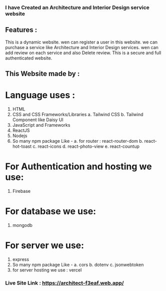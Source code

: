 ### I have Created an Architecture and Interior Design service website

## Features :

This is a dynamic website. wen can register a user in this website. we can purchase a service like Architecture and Interior Design services. wen can add review on each service and also Delete review. This is a secure and full authenticated website.

## This Website made by :

# Language uses :

1. HTML
2. CSS and CSS Frameworks/Libraries
   a. Tailwind CSS
   b. Tailwind Component like Daisy UI
3. JavaScript and Frameworks
4. ReactJS
5. Nodejs
6. So many npm package Like -
   a. for router : react-router-dom
   b. react-hot-toast
   c. react-icons
   d. react-photo-view
   e. react-countup

# For Authentication and hosting we use:

1. Firebase

# For database we use:

1. mongodb

# For server we use:

1. express
2. So many npm package Like -
   a. cors
   b. dotenv
   c. jsonwebtoken
3. for server hosting we use : vercel


### Live Site Link : https://architect-f3eaf.web.app/
